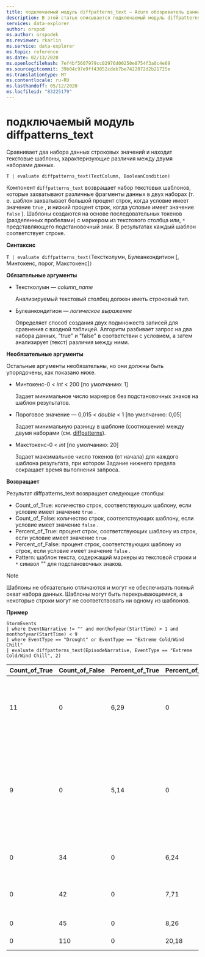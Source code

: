 ```yaml
---
title: подключаемый модуль diffpatterns_text — Azure обозреватель данных
description: В этой статье описывается подключаемый модуль diffpatterns_text в Azure обозреватель данных.
services: data-explorer
author: orspod
ms.author: orspodek
ms.reviewer: rkarlin
ms.service: data-explorer
ms.topic: reference
ms.date: 02/13/2020
ms.openlocfilehash: 7ef4bf5607979cc02976d00250e8754f3a0c4e69
ms.sourcegitcommit: 39b04c97e9ff43052cdeb7be7422072d2b21725e
ms.translationtype: MT
ms.contentlocale: ru-RU
ms.lasthandoff: 05/12/2020
ms.locfileid: "83225179"
---
```

# <a name="diffpatterns_text-plugin"></a>подключаемый модуль diffpatterns_text

Сравнивает два набора данных строковых значений и находит текстовые шаблоны, характеризующие различия между двумя наборами данных.

```kusto
T | evaluate diffpatterns_text(TextColumn, BooleanCondition)
```

Компонент `diffpatterns_text` возвращает набор текстовых шаблонов, которые захватывают различные фрагменты данных в двух наборах (т. е. шаблон захватывает большой процент строк, когда условие имеет значение `true` , и низкий процент строк, когда условие имеет значение `false` ). Шаблоны создаются на основе последовательных токенов (разделенных пробелами) с маркером из текстового столбца или, `*` представляющего подстановочный знак. В результатах каждый шаблон соответствует строке.

**Синтаксис**

`T | evaluate diffpatterns_text(`Текстколумн, Булеанкондитион [, Минтокенс, порог, Макстокенс]`)` 

**Обязательные аргументы**

* Текстколумн — *column_name*

    Анализируемый текстовый столбец должен иметь строковый тип.
    
* Булеанкондитион — *логическое выражение*

    Определяет способ создания двух подмножеств записей для сравнения с входной таблицей. Алгоритм разбивает запрос на два набора данных, "true" и "false" в соответствии с условием, а затем анализирует (текст) различия между ними. 

**Необязательные аргументы**

Остальные аргументы необязательны, но они должны быть упорядочены, как показано ниже. 

* Минтокенс-0 < *int* < 200 [по умолчанию: 1]

    Задает минимальное число маркеров без подстановочных знаков на шаблон результатов.

* Пороговое значение — 0,015 < *double* < 1 [по умолчанию: 0,05]

    Задает минимальную разницу в шаблоне (соотношение) между двумя наборами (см. [diffpatterns](diffpatternsplugin.md)).

* Макстокенс-0 < *int* [по умолчанию: 20]

    Задает максимальное число токенов (от начала) для каждого шаблона результата, при котором Задание нижнего предела сокращает время выполнения запроса.

**Возвращает**

Результат diffpatterns_text возвращает следующие столбцы:

* Count_of_True: количество строк, соответствующих шаблону, если условие имеет значение `true` .
* Count_of_False: количество строк, соответствующих шаблону, если условие имеет значение `false` .
* Percent_of_True: процент строк, соответствующих шаблону из строк, если условие имеет значение `true` .
* Percent_of_False: процент строк, соответствующих шаблону из строк, если условие имеет значение `false` .
* Pattern: шаблон текста, содержащий маркеры из текстовой строки и `*` символ "" для подстановочных знаков. 

> [!NOTE]
> Шаблоны не обязательно отличаются и могут не обеспечивать полный охват набора данных. Шаблоны могут быть перекрывающимися, а некоторые строки могут не соответствовать ни одному из шаблонов.

**Пример**

<!-- csl: https://help.kusto.windows.net:443/Samples -->
```kusto
StormEvents     
| where EventNarrative != "" and monthofyear(StartTime) > 1 and monthofyear(StartTime) < 9
| where EventType == "Drought" or EventType == "Extreme Cold/Wind Chill"
| evaluate diffpatterns_text(EpisodeNarrative, EventType == "Extreme Cold/Wind Chill", 2)
```

|Count_of_True|Count_of_False|Percent_of_True|Percent_of_False|Модель|
|---|---|---|---|---|
|11|0|6,29|0|Подойдет к концу смены Северо-Западного в * спящий режим * траугх, в сновфалл довнвинд|
|9|0|5,14|0|В канадском высоком замедленном нажиме * * регион * были получены холодное температуры с февраля * 2006. Длительность * замораживание температур|
|0|34|0|6,24|* * * * * * * * * * * * * * * * * * * Западная Теннесси,|
|0|42|0|7,71|* * * * * * вызывается * * * * * * * * в западных Колорадо. *|
|0|45|0|8,26|* * ниже обычного *|
|0|110|0|20,18|Ниже обычного *|

